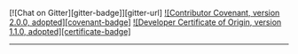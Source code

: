 <!--lint disable no-missing-blank-lines-->
<!--lint disable no-undefined-references-->
<!-- ==========START PARTIAL - Copy text between the two comments=========== -->

[![Chat on Gitter][gitter-badge]][gitter-url] [![Contributor Covenant, version 2.0.0, adopted][covenant-badge]](CODE-OF-CONDUCT.md) [![Developer Certificate of Origin, version 1.1.0, adopted][certificate-badge]](DEVELOPER-CERTIFICATE-OF-ORIGIN.md)

---
<!-- ===============================END PARTIAL============================= -->
